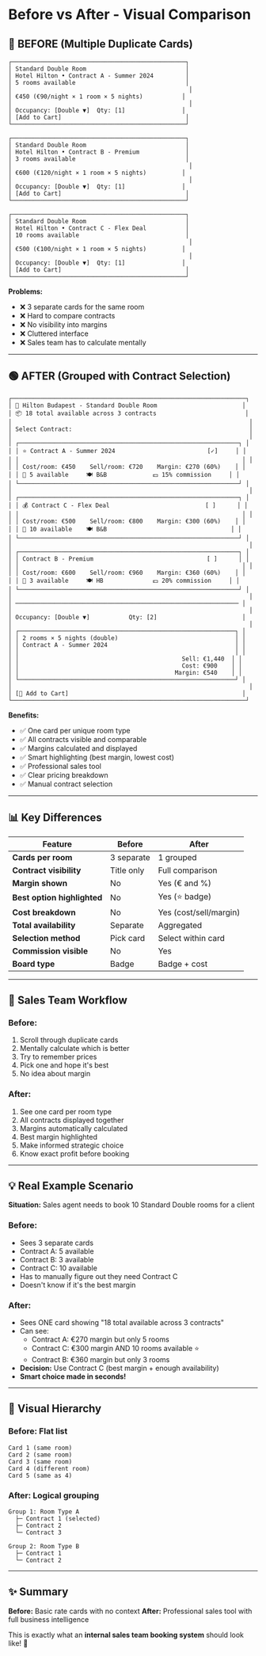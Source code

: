 # Before vs After - Visual Comparison

## 🔴 BEFORE (Multiple Duplicate Cards)

```
┌─────────────────────────────────────────────────┐
│ Standard Double Room                            │
│ Hotel Hilton • Contract A - Summer 2024         │
│ 5 rooms available                               │
│                                                  │
│ €450 (€90/night × 1 room × 5 nights)           │
│                                                  │
│ Occupancy: [Double ▼]  Qty: [1]                │
│ [Add to Cart]                                   │
└─────────────────────────────────────────────────┘

┌─────────────────────────────────────────────────┐
│ Standard Double Room                            │
│ Hotel Hilton • Contract B - Premium             │
│ 3 rooms available                               │
│                                                  │
│ €600 (€120/night × 1 room × 5 nights)          │
│                                                  │
│ Occupancy: [Double ▼]  Qty: [1]                │
│ [Add to Cart]                                   │
└─────────────────────────────────────────────────┘

┌─────────────────────────────────────────────────┐
│ Standard Double Room                            │
│ Hotel Hilton • Contract C - Flex Deal           │
│ 10 rooms available                              │
│                                                  │
│ €500 (€100/night × 1 room × 5 nights)          │
│                                                  │
│ Occupancy: [Double ▼]  Qty: [1]                │
│ [Add to Cart]                                   │
└─────────────────────────────────────────────────┘
```

**Problems:**
- ❌ 3 separate cards for the same room
- ❌ Hard to compare contracts
- ❌ No visibility into margins
- ❌ Cluttered interface
- ❌ Sales team has to calculate mentally

---

## 🟢 AFTER (Grouped with Contract Selection)

```
┌──────────────────────────────────────────────────────────────────┐
│ 🏨 Hilton Budapest - Standard Double Room                        │
│ 📦 18 total available across 3 contracts                         │
│                                                                   │
│ Select Contract:                                                  │
│                                                                   │
│ ┌──────────────────────────────────────────────────────────────┐ │
│ │ ⭐ Contract A - Summer 2024                          [✓]     │ │
│ │                                                               │ │
│ │ Cost/room: €450    Sell/room: €720    Margin: €270 (60%)    │ │
│ │ 👥 5 available     🍽️ B&B             💵 15% commission     │ │
│ └──────────────────────────────────────────────────────────────┘ │
│                                                                   │
│ ┌──────────────────────────────────────────────────────────────┐ │
│ │ 💰 Contract C - Flex Deal                           [ ]      │ │
│ │                                                               │ │
│ │ Cost/room: €500    Sell/room: €800    Margin: €300 (60%)    │ │
│ │ 👥 10 available    🍽️ B&B                                   │ │
│ └──────────────────────────────────────────────────────────────┘ │
│                                                                   │
│ ┌──────────────────────────────────────────────────────────────┐ │
│ │ Contract B - Premium                                [ ]      │ │
│ │                                                               │ │
│ │ Cost/room: €600    Sell/room: €960    Margin: €360 (60%)    │ │
│ │ 👥 3 available     🍽️ HB              💵 20% commission     │ │
│ └──────────────────────────────────────────────────────────────┘ │
│                                                                   │
│ ─────────────────────────────────────────────────────────────── │
│                                                                   │
│ Occupancy: [Double ▼]           Qty: [2]                        │
│                                                                   │
│ ┌─────────────────────────────────────────────────────────────┐ │
│ │ 2 rooms × 5 nights (double)                                 │ │
│ │ Contract A - Summer 2024                                    │ │
│ │                                                             │ │
│ │                                              Sell: €1,440  │ │
│ │                                              Cost: €900    │ │
│ │                                            Margin: €540    │ │
│ └─────────────────────────────────────────────────────────────┘ │
│                                                                   │
│ [🛒 Add to Cart]                                                 │
└──────────────────────────────────────────────────────────────────┘
```

**Benefits:**
- ✅ One card per unique room type
- ✅ All contracts visible and comparable
- ✅ Margins calculated and displayed
- ✅ Smart highlighting (best margin, lowest cost)
- ✅ Professional sales tool
- ✅ Clear pricing breakdown
- ✅ Manual contract selection

---

## 📊 Key Differences

| Feature | Before | After |
|---------|--------|-------|
| **Cards per room** | 3 separate | 1 grouped |
| **Contract visibility** | Title only | Full comparison |
| **Margin shown** | No | Yes (€ and %) |
| **Best option highlighted** | No | Yes (⭐ badge) |
| **Cost breakdown** | No | Yes (cost/sell/margin) |
| **Total availability** | Separate | Aggregated |
| **Selection method** | Pick card | Select within card |
| **Commission visible** | No | Yes |
| **Board type** | Badge | Badge + cost |

---

## 🎯 Sales Team Workflow

### Before:
1. Scroll through duplicate cards
2. Mentally calculate which is better
3. Try to remember prices
4. Pick one and hope it's best
5. No idea about margin

### After:
1. See one card per room type
2. All contracts displayed together
3. Margins automatically calculated
4. Best margin highlighted
5. Make informed strategic choice
6. Know exact profit before booking

---

## 💡 Real Example Scenario

**Situation:** Sales agent needs to book 10 Standard Double rooms for a client

### Before:
- Sees 3 separate cards
- Contract A: 5 available
- Contract B: 3 available
- Contract C: 10 available
- Has to manually figure out they need Contract C
- Doesn't know if it's the best margin

### After:
- Sees ONE card showing "18 total available across 3 contracts"
- Can see:
  - Contract A: €270 margin but only 5 rooms
  - Contract C: €300 margin AND 10 rooms available ⭐
  - Contract B: €360 margin but only 3 rooms
- **Decision:** Use Contract C (best margin + enough availability)
- **Smart choice made in seconds!**

---

## 🎨 Visual Hierarchy

### Before: Flat list
```
Card 1 (same room)
Card 2 (same room)
Card 3 (same room)
Card 4 (different room)
Card 5 (same as 4)
```

### After: Logical grouping
```
Group 1: Room Type A
  ├─ Contract 1 (selected)
  ├─ Contract 2
  └─ Contract 3

Group 2: Room Type B
  ├─ Contract 1
  └─ Contract 2
```

---

## ✨ Summary

**Before:** Basic rate cards with no context
**After:** Professional sales tool with full business intelligence

This is exactly what an **internal sales team booking system** should look like! 🎉

